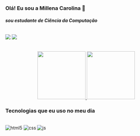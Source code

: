### Olá! Eu sou a Millena Carolina 🙋

#### <i>sou estudante de Ciência da Computação</i>
<br>
<a href="https://https://www.linkedin.com/in/millena-carolina-571a051ab/" target="_blank"><img src="https://img.shields.io/badge/-LinkedIn-%230077B5?style=for-the-badge&logo=linkedin&logoColor=white" target="_blank"></a>
<a href="mailto:millenaferreir8@gmail.com"><img src="https://img.shields.io/badge/-Gmail-%23333?style=for-the-badge&logo=gmail&logoColor=white" target="_blank"></a>

<br>
<br>
<br>

<div align="center">
  <a href="https://github.com/Millena-ferreira">
    <img height="150em" src="https://github-readme-stats.vercel.app/api?username=Millena-ferreira&count_private=true&include_all_commits=true&show_icons=true&theme=synthwave&hide_border=false&show_owner=true"/>
    <img height="150em" src="https://github-readme-stats.vercel.app/api/top-langs/?username=Millena-ferreira&theme=synthwave&hide_border=false&&layout=compact"/>
  </a>
</div>
  </a>



### Tecnologias que eu uso no meu dia 



<div style="display:inline_block"><br/>
<img align="center" alt="html5" src="https://img.shields.io/badge/HTML5-E34F26?style=for-the-badge&logo=html5&logoColor=white" />
<img align="center" alt="css" src="https://img.shields.io/badge/CSS3-1572B6?style=for-the-badge&logo=css3&logoColor=white" />
<img align="center" alt="js" src="https://img.shields.io/badge/JavaScript-F7DF1E?style=for-the-badge&logo=javascript&logoColor=black" />
</div></br>
